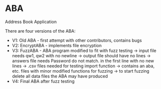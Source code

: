 # ABA
Address Book Application 

There are four versions of the ABA:

 * V1: Old ABA - first attempt with other contributors, contains bugs
 * V2: EncryptABA - implements file encryption
 * V3: FuzzABA - ABA program modified to fit with fuzz testing
        -> input file needs qw1, qw2 with no newline
        -> output file should have no lines
        -> answers file needs Password do not match. in the first line with no new lines
        -> .csv files needed for testing import function
        -> contains an aba, etc. files with minor modified functions for fuzzing
        -> to start fuzzing delete all data files the ABA may have produced
 * V4: Final ABA after fuzz testing
